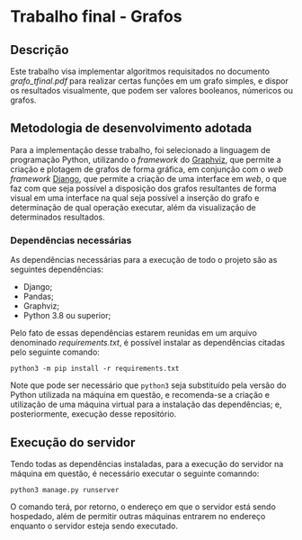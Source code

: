 # Trabalho final - Grafos
## Descrição
  Este trabalho visa implementar algoritmos requisitados no documento _grafo_tfinal.pdf_ para realizar certas funções em um grafo simples, 
  e dispor os resultados visualmente, que podem ser valores booleanos, númericos ou grafos.
  
## Metodologia de desenvolvimento adotada
Para a implementação desse trabalho, foi selecionado a linguagem de programação Python,
utilizando o _framework_ do [Graphviz](https://graphviz.org/), 
que permite a criação e plotagem de grafos de forma gráfica, 
em conjunção com o _web framework_ [Django](https://www.djangoproject.com/), 
que permite a criação de uma interface em _web_,
o que faz com que seja possível a disposição dos grafos resultantes de forma visual em uma interface na qual seja possível a inserção do grafo e determinação de qual operação executar, além da visualização de determinados resultados.

### Dependências necessárias
 As dependências necessárias para a execução de todo o projeto são as seguintes dependências:
  - Django;
  - Pandas;
  - Graphviz;
  - Python 3.8 ou superior;
   
  Pelo fato de essas dependências estarem reunidas em um arquivo denominado _requirements.txt_,
  é possível instalar as dependências citadas pelo seguinte comando:
  ```
  python3 -m pip install -r requirements.txt
  ```
  Note que pode ser necessário que ```python3``` seja substituído pela versão do Python utilizada na máquina em questão, 
  e recomenda-se a criação e utilização de uma máquina virtual para a instalação das dependências; e, posteriormente, execução desse repositório.
  
 ## Execução do servidor
  Tendo todas as dependências instaladas, para a execução do servidor na máquina em questão, é necessário executar o seguinte comanndo:
  ```
  python3 manage.py runserver
  ```
  O comando terá, por retorno, o endereço em que o servidor está sendo hospedado, além de permitir outras máquinas entrarem no endereço enquanto o servidor esteja sendo executado.

  
